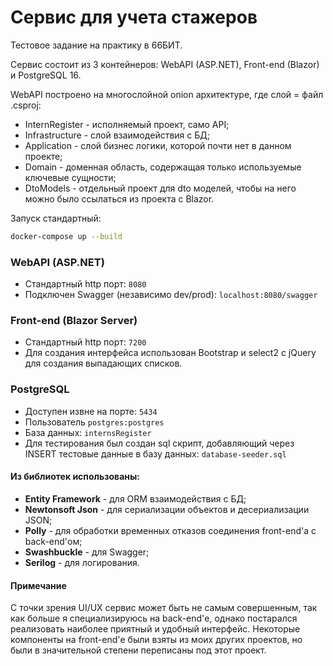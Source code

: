 # Сервис для учета стажеров
Тестовое задание на практику в 66БИТ.

Сервис состоит из 3 контейнеров: WebAPI (ASP.NET), Front-end (Blazor) и PostgreSQL 16.

WebAPI построено на многослойной onion архитектуре, где слой = файл .csproj:
- InternRegister - исполняемый проект, само API;
- Infrastructure - слой взаимодействия с БД;
- Application - слой бизнес логики, которой почти нет в данном проекте;
- Domain - доменная область, содержащая только используемые ключевые сущности;
- DtoModels - отдельный проект для dto моделей, чтобы на него можно было ссылаться из проекта с Blazor.

Запуск стандартный:
```bash
docker-compose up --build
```
### WebAPI (ASP.NET)
- Стандартный http порт: `8080`
- Подключен Swagger (независимо dev/prod): `localhost:8080/swagger`
### Front-end (Blazor Server)
- Стандартный http порт: `7200`
- Для создания интерфейса использован Bootstrap и select2 с jQuery для создания выпадающих списков.
### PostgreSQL
- Доступен извне на порте: `5434` 
- Пользователь `postgres:postgres`
- База данных: `internsRegister`
- Для тестирования был создан sql скрипт, добавляющий через INSERT тестовые данные в базу данных: `database-seeder.sql`
#### Из библиотек использованы:
- **Entity Framework** - для ORM взаимодействия с БД;
- **Newtonsoft Json** - для сериализации объектов и десериализации JSON;
- **Polly** - для обработки временных отказов соединения front-end'а с back-end'ом;
- **Swashbuckle** - для Swagger;
- **Serilog** - для логирования.
#### Примечание
С точки зрения UI/UX сервис может быть не самым совершенным, так как больше я специализируюсь на back-end'е, однако постарался реализовать наиболее приятный и удобный интерфейс.
Некоторые компоненты на front-end'е были взяты из моих других проектов, но были в значительной степени переписаны под этот проект.

